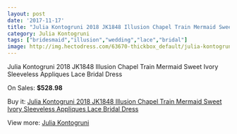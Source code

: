 ```yaml
---
layout: post
date: '2017-11-17'
title: "Julia Kontogruni 2018 JK1848 Illusion Chapel Train Mermaid Sweet Ivory Sleeveless Appliques Lace Bridal Dress"
category: Julia Kontogruni
tags: ["bridesmaid","illusion","wedding","lace","bridal"]
image: http://img.hectodress.com/63670-thickbox_default/julia-kontogruni-2018-jk1848-illusion-chapel-train-mermaid-sweet-ivory-sleeveless-appliques-lace-bridal-dress.jpg
---
```

Julia Kontogruni 2018 JK1848 Illusion Chapel Train Mermaid Sweet Ivory Sleeveless Appliques Lace Bridal Dress

On Sales: **$528.98**
<a href="https://www.hectodress.com/julia-kontogruni/20637-julia-kontogruni-2018-jk1848-illusion-chapel-train-mermaid-sweet-ivory-sleeveless-appliques-lace-bridal-dress.html"><amp-img layout="responsive" width="600" height="600" src="//img.hectodress.com/63670-thickbox_default/julia-kontogruni-2018-jk1848-illusion-chapel-train-mermaid-sweet-ivory-sleeveless-appliques-lace-bridal-dress.jpg" alt="Julia Kontogruni 2018 JK1848 Illusion Chapel Train Mermaid Sweet Ivory Sleeveless Appliques Lace Bridal Dress 0" /></a>
<a href="https://www.hectodress.com/julia-kontogruni/20637-julia-kontogruni-2018-jk1848-illusion-chapel-train-mermaid-sweet-ivory-sleeveless-appliques-lace-bridal-dress.html"><amp-img layout="responsive" width="600" height="600" src="//img.hectodress.com/63676-thickbox_default/julia-kontogruni-2018-jk1848-illusion-chapel-train-mermaid-sweet-ivory-sleeveless-appliques-lace-bridal-dress.jpg" alt="Julia Kontogruni 2018 JK1848 Illusion Chapel Train Mermaid Sweet Ivory Sleeveless Appliques Lace Bridal Dress 1" /></a>
<a href="https://www.hectodress.com/julia-kontogruni/20637-julia-kontogruni-2018-jk1848-illusion-chapel-train-mermaid-sweet-ivory-sleeveless-appliques-lace-bridal-dress.html"><amp-img layout="responsive" width="600" height="600" src="//img.hectodress.com/63675-thickbox_default/julia-kontogruni-2018-jk1848-illusion-chapel-train-mermaid-sweet-ivory-sleeveless-appliques-lace-bridal-dress.jpg" alt="Julia Kontogruni 2018 JK1848 Illusion Chapel Train Mermaid Sweet Ivory Sleeveless Appliques Lace Bridal Dress 2" /></a>
<a href="https://www.hectodress.com/julia-kontogruni/20637-julia-kontogruni-2018-jk1848-illusion-chapel-train-mermaid-sweet-ivory-sleeveless-appliques-lace-bridal-dress.html"><amp-img layout="responsive" width="600" height="600" src="//img.hectodress.com/63674-thickbox_default/julia-kontogruni-2018-jk1848-illusion-chapel-train-mermaid-sweet-ivory-sleeveless-appliques-lace-bridal-dress.jpg" alt="Julia Kontogruni 2018 JK1848 Illusion Chapel Train Mermaid Sweet Ivory Sleeveless Appliques Lace Bridal Dress 3" /></a>
<a href="https://www.hectodress.com/julia-kontogruni/20637-julia-kontogruni-2018-jk1848-illusion-chapel-train-mermaid-sweet-ivory-sleeveless-appliques-lace-bridal-dress.html"><amp-img layout="responsive" width="600" height="600" src="//img.hectodress.com/63673-thickbox_default/julia-kontogruni-2018-jk1848-illusion-chapel-train-mermaid-sweet-ivory-sleeveless-appliques-lace-bridal-dress.jpg" alt="Julia Kontogruni 2018 JK1848 Illusion Chapel Train Mermaid Sweet Ivory Sleeveless Appliques Lace Bridal Dress 4" /></a>
<a href="https://www.hectodress.com/julia-kontogruni/20637-julia-kontogruni-2018-jk1848-illusion-chapel-train-mermaid-sweet-ivory-sleeveless-appliques-lace-bridal-dress.html"><amp-img layout="responsive" width="600" height="600" src="//img.hectodress.com/63672-thickbox_default/julia-kontogruni-2018-jk1848-illusion-chapel-train-mermaid-sweet-ivory-sleeveless-appliques-lace-bridal-dress.jpg" alt="Julia Kontogruni 2018 JK1848 Illusion Chapel Train Mermaid Sweet Ivory Sleeveless Appliques Lace Bridal Dress 5" /></a>
<a href="https://www.hectodress.com/julia-kontogruni/20637-julia-kontogruni-2018-jk1848-illusion-chapel-train-mermaid-sweet-ivory-sleeveless-appliques-lace-bridal-dress.html"><amp-img layout="responsive" width="600" height="600" src="//img.hectodress.com/63671-thickbox_default/julia-kontogruni-2018-jk1848-illusion-chapel-train-mermaid-sweet-ivory-sleeveless-appliques-lace-bridal-dress.jpg" alt="Julia Kontogruni 2018 JK1848 Illusion Chapel Train Mermaid Sweet Ivory Sleeveless Appliques Lace Bridal Dress 6" /></a>

Buy it: [Julia Kontogruni 2018 JK1848 Illusion Chapel Train Mermaid Sweet Ivory Sleeveless Appliques Lace Bridal Dress](https://www.hectodress.com/julia-kontogruni/20637-julia-kontogruni-2018-jk1848-illusion-chapel-train-mermaid-sweet-ivory-sleeveless-appliques-lace-bridal-dress.html "Julia Kontogruni 2018 JK1848 Illusion Chapel Train Mermaid Sweet Ivory Sleeveless Appliques Lace Bridal Dress")

View more: [Julia Kontogruni](https://www.hectodress.com/377-julia-kontogruni "Julia Kontogruni")